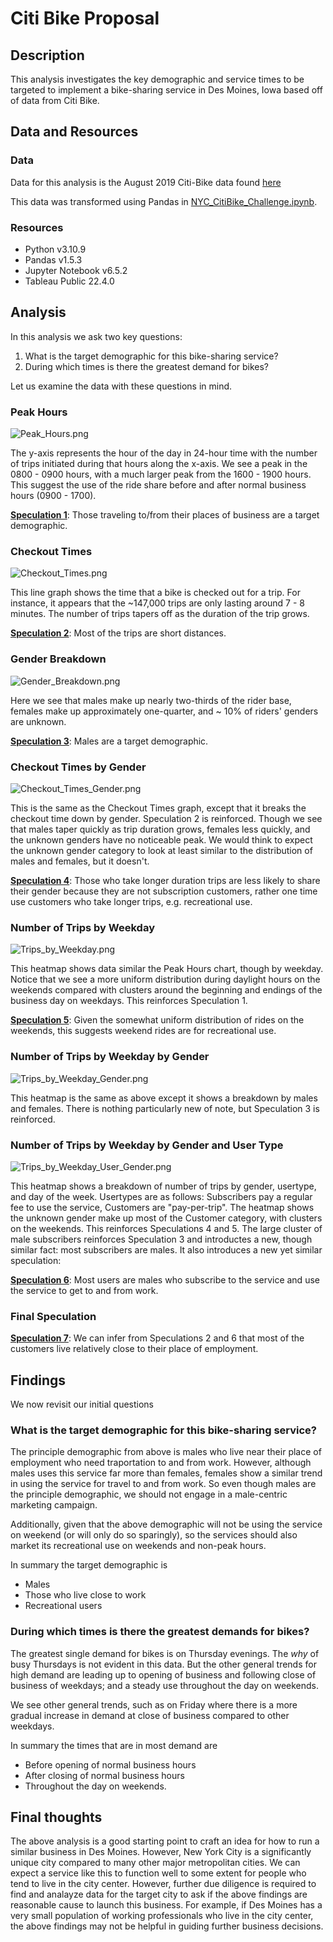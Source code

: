 # Citi Bike Proposal
## Description
This analysis investigates the key demographic and service times to be targeted to implement a bike-sharing service in Des Moines, Iowa based off of data from Citi Bike.

## Data and Resources
### Data 
Data for this analysis is the August 2019 Citi-Bike data found [here](https://s3.amazonaws.com/tripdata/201907-citibike-tripdata.csv.zip)

This data was transformed using Pandas in [NYC_CitiBike_Challenge.ipynb](NYC_CitiBike_Challenge.ipynb).

### Resources
- Python v3.10.9
- Pandas v1.5.3
- Jupyter Notebook v6.5.2
- Tableau Public 22.4.0

## Analysis
In this analysis we ask two key questions:

1. What is the target demographic for this bike-sharing service?
2. During which times is there the greatest demand for bikes?

Let us examine the data with these questions in mind.

### Peak Hours
![Peak_Hours.png](Resources/Peak_Hours.png)

The y-axis represents the hour of the day in 24-hour time with the number of trips initiated during that hours along the x-axis. We see a peak in the 0800 - 0900 hours, with a much larger peak from the 1600 - 1900 hours. This suggest the use of the ride share before and after normal business hours (0900 - 1700).

<u>**Speculation 1**</u>: Those traveling to/from their places of business are a target demographic.

### Checkout Times
![Checkout_Times.png](Resources/Checkout_Times.png)

This line graph shows the time that a bike is checked out for a trip. For instance, it appears that the ~147,000 trips are only lasting around 7 - 8 minutes. The number of trips tapers off as the duration of the trip grows.

<u>**Speculation 2**</u>: Most of the trips are short distances.

### Gender Breakdown
![Gender_Breakdown.png](Resources/Gender_Breakdown.png)

Here we see that males make up nearly two-thirds of the rider base, females make up approximately one-quarter, and ~ 10% of riders' genders are unknown.

<u>**Speculation 3**</u>: Males are a target demographic.

### Checkout Times by Gender
![Checkout_Times_Gender.png](Resources/Checkout_Times_Gender.png)

This is the same as the Checkout Times graph, except that it breaks the checkout time down by gender. Speculation 2 is reinforced. Though we see that males taper quickly as trip duration grows, females less quickly, and the unknown genders have no noticeable peak. We would think to expect the unknown gender category to look at least similar to the distribution of males and females, but it doesn't.

<u>**Speculation 4**</u>: Those who take longer duration trips are less likely to share their gender because they are not subscription customers, rather one time use customers who take longer trips, e.g. recreational use.

### Number of Trips by Weekday
![Trips_by_Weekday.png](Resources/Trips_by_Weekday.png)

This heatmap shows data similar the Peak Hours chart, though by weekday. Notice that we see a more uniform distribution during daylight hours on the weekends compared with clusters around the beginning and endings of the business day on weekdays. This reinforces Speculation 1. 

<u>**Speculation 5**</u>: Given the somewhat uniform distribution of rides on the weekends, this suggests weekend rides are for recreational use.

### Number of Trips by Weekday by Gender
![Trips_by_Weekday_Gender.png](Resources/Trips_by_Weekday_Gender.png)

This heatmap is the same as above except it shows a breakdown by males and females. There is nothing particularly new of note, but Speculation 3 is reinforced.

### Number of Trips by Weekday by Gender and User Type
![Trips_by_Weekday_User_Gender.png](Resources/Trips_by_Weekday_User_Gender.png)

This heatmap shows a breakdown of number of trips by gender, usertype, and day of the week. Usertypes are as follows: Subscribers pay a regular fee to use the service, Customers are "pay-per-trip". The heatmap shows the unknown gender make up most of the Customer category, with clusters on the weekends. This reinforces Speculations 4 and 5. The large cluster of male subscribers reinforces Speculation 3 and introductes a new, though similar fact: most subscribers are males. It also introduces a new yet similar speculation:

<u>**Speculation 6**</u>: Most users are males who subscribe to the service and use the service to get to and from work.

### Final Speculation

<u>**Speculation 7**</u>: We can infer from Speculations 2 and 6 that most of the customers live relatively close to their place of employment.

## Findings
We now revisit our initial questions

### What is the target demographic for this bike-sharing service?
The principle demographic from above is males who live near their place of employment who need traportation to and from work. However, although males uses this service far more than females, females show a similar trend in using the service for travel to and from work. So even though males are the principle demographic, we should not engage in a male-centric marketing campaign.

Additionally, given that the above demographic will not be using the service on weekend (or will only do so sparingly), so the services should also market its recreational use on weekends and non-peak hours.

In summary the target demographic is
- Males
- Those who live close to work
- Recreational users

### During which times is there the greatest demands for bikes?
The greatest single demand for bikes is on Thursday evenings. The *why* of busy Thursdays is not evident in this data. But the other general trends for high demand are leading up to opening of business and following close of business of weekdays; and a steady use throughout the day on weekends.

We see other general trends, such as on Friday where there is a more gradual increase in demand at close of business compared to other weekdays.

In summary the times that are in most demand are
- Before opening of normal business hours
- After closing of normal business hours
- Throughout the day on weekends.

## Final thoughts
The above analysis is a good starting point to craft an idea for how to run a similar business in Des Moines. However, New York City is a significantly unique city compared to many other major metropolitan cities. We can expect a service like this to function well to some extent for people who tend to live in the city center. However, further due diligence is required to find and analayze data for the target city to ask if the above findings are reasonable cause to launch this business. For example, if Des Moines has a very small population of working professionals who live in the city center, the above findings may not be helpful in guiding further business decisions.